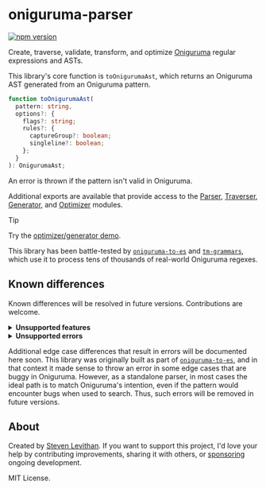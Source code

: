 # oniguruma-parser

[![npm version][npm-version-src]][npm-version-href]

Create, traverse, validate, transform, and optimize [Oniguruma](https://github.com/kkos/oniguruma) regular expressions and ASTs.

This library's core function is `toOnigurumaAst`, which returns an Oniguruma AST generated from an Oniguruma pattern.

```ts
function toOnigurumaAst(
  pattern: string,
  options?: {
    flags?: string;
    rules?: {
      captureGroup?: boolean;
      singleline?: boolean;
    };
  }
): OnigurumaAst;
```

An error is thrown if the pattern isn't valid in Oniguruma.

Additional exports are available that provide access to the [Parser](https://github.com/slevithan/oniguruma-parser/blob/main/src/parser/README.md), [Traverser](https://github.com/slevithan/oniguruma-parser/blob/main/src/traverser/README.md), [Generator](https://github.com/slevithan/oniguruma-parser/blob/main/src/generator/README.md), and [Optimizer](https://github.com/slevithan/oniguruma-parser/blob/main/src/optimizer/README.md) modules.

> [!TIP]
> Try the [optimizer/generator demo](https://slevithan.github.io/oniguruma-parser/demo/).

This library has been battle-tested by [`oniguruma-to-es`](https://github.com/slevithan/oniguruma-to-es) and [`tm-grammars`](https://github.com/shikijs/textmate-grammars-themes), which use it to process tens of thousands of real-world Oniguruma regexes.

## Known differences

Known differences will be resolved in future versions. Contributions are welcome.

<details>
  <summary><b>Unsupported features</b></summary>

The following rarely-used features throw errors since they aren't yet supported:

- Rarely-used character specifiers: Non-A-Za-z with `\cx`, `\C-x`; meta `\M-x`, `\M-\C-x`; bracketed octals `\o{…}`; octal UTF-8 encoded bytes (≥ `\200`).
- Code point sequences: `\x{H H …}`, `\o{O O …}`.
- Absent expressions `(?~|…|…)`, stoppers `(?~|…)`, and clearers `(?~|)`.
- Conditionals: `(?(…)…)`, etc.
- Callouts: `(?{…})`, `(*…)`, etc.
- Numbered forward backreferences (including relative `\k<+N>`), backreferences with recursion level, and unenclosed backreferences with four digits (`\1000` handled as `\100` `0`).
- Flags `y{g}`/`y{w}` (grapheme boundary modes); whole-pattern modifiers `C` (don't capture group), `I` (ignore-case is ASCII), `L` (find longest); flags `D`, `P`, `S`, `W` (digit/POSIX/space/word is ASCII) within mode modifiers.

Despite these gaps, more than 99.99% of real-world Oniguruma regexes are supported, based on a sample of ~55k regexes used in TextMate grammars (conditionals were used in three regexes, and other unsupported features weren't used at all). Some of the Oniguruma features above are so exotic that they aren't used in *any* public code on GitHub.

  <details>
    <summary>More details about numbered forward backreferences</summary>

  This library currently treats it as an error if numbered backreferences come before their referenced group.

  - Most such placements are mistakes and can never match, due to Oniguruma's behavior for backreferences to nonparticipating groups.
  - Erroring matches the correct behavior of named backreferences.
  - For unenclosed backreferences, this only affects `\1`–`\9` since it's not a backreference in the first place if using `\10` or higher and not as many capturing groups are defined to the left (it's an octal or identity escape).
  </details>

  <details>
    <summary>More details about unenclosed four-digit backreferences</summary>

  Although enclosed `\k<…>`/`\k'…'` supports any number of digits (assuming the backreference refers to a valid capturing group), unenclosed backreferences currently support only up to three digits (`\999`). Oniguruma supports `\1000` and higher when as many capturing groups are defined, but note that Oniguruma regexes with more than 999 captures never actually work, due to an apparent bug (they fail to match anything, with no error). Tested in Oniguruma 6.9.8 via `vscode-oniguruma`.
  </details>

</details>

<details>
  <summary><b>Unsupported errors</b></summary>

The following don't yet throw errors, but should:

- Special characters that are invalid in backreference names when referencing a valid group with that name.
  - Named backreferences should use a more restricted set of allowed characters than named groups and subroutines.
  - An error is already thrown for backreference names that include `-` or `+`.
- Subroutines used in ways that resemble infinite recursion.
  - Such subroutines error at compile time in Oniguruma.
</details>

Additional edge case differences that result in errors will be documented here soon. This library was originally built as part of [`oniguruma-to-es`](https://github.com/slevithan/oniguruma-to-es), and in that context it made sense to throw an error in some edge cases that are buggy in Oniguruma. However, as a standalone parser, in most cases the ideal path is to match Oniguruma's intention, even if the pattern would encounter bugs when used to search. Thus, such errors will be removed in future versions.

## About

Created by [Steven Levithan](https://github.com/slevithan). If you want to support this project, I'd love your help by contributing improvements, sharing it with others, or [sponsoring](https://github.com/sponsors/slevithan) ongoing development.

MIT License.

<!-- Badges -->

[npm-version-src]: https://img.shields.io/npm/v/oniguruma-parser?color=78C372
[npm-version-href]: https://npmjs.com/package/oniguruma-parser

